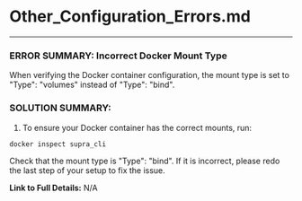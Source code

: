 # **Other_Configuration_Errors.md**

---

### ERROR SUMMARY: Incorrect Docker Mount Type

When verifying the Docker container configuration, the mount type is set to "Type": "volumes" instead of "Type": "bind".

### SOLUTION SUMMARY:

1. To ensure your Docker container has the correct mounts, run:

```PowerShell
docker inspect supra_cli
```

Check that the mount type is "Type": "bind".
If it is incorrect, please redo the last step of your setup to fix the issue.

**Link to Full Details:**
N/A

